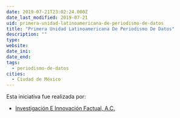 ```yaml
---
date: 2019-07-21T23:02:24.000Z
date_last_modified: 2019-07-21
uid: primera-unidad-latinoamericana-de-periodismo-de-datos
title: "Primera Unidad Latinoamericana De Periodismo De Datos"
description: ""
type: 
website: 
date_ini: 
date_end: 
tags:
  - periodismo-de-datos
cities: 
  - Ciudad de México
---
```


Esta iniciativa fue realizada por:

- [Investigación E Innovación Factual, A.C.](/organizaciones/investigacion-e-innovacion-factual-a-c)
